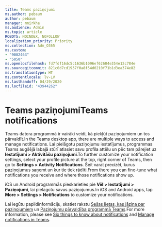 ```yaml
---
title: Teams paziņojumi
ms.author: pebaum
author: pebaum
manager: mnirkhe
ms.audience: Admin
ms.topic: article
ROBOTS: NOINDEX, NOFOLLOW
localization_priority: Priority
ms.collection: Adm_O365
ms.custom:
- "9002463"
- "5050"
ms.openlocfilehash: fd7fdf16dc5c1636b1096ef62604e354e12c784e
ms.sourcegitcommit: 821c0d7cd1937f0a8f54d0210f71b1d3ea374e82
ms.translationtype: HT
ms.contentlocale: lv-LV
ms.lasthandoff: 04/29/2020
ms.locfileid: "43944262"
---
```

# <a name="teams-notifications"></a><span data-ttu-id="816ff-102">Teams paziņojumi</span><span class="sxs-lookup"><span data-stu-id="816ff-102">Teams notifications</span></span>

<span data-ttu-id="816ff-103">Teams datora programmā ir vairāki veidi, kā piekļūt paziņojumiem un tos pārvaldīt.</span><span class="sxs-lookup"><span data-stu-id="816ff-103">In the Teams desktop app, there are multiple ways to access and manage notifications.</span></span> <span data-ttu-id="816ff-104">Lai pielāgotu paziņojumu iestatījumus, programmas Teams augšējā labajā stūrī atlasiet savu profila attēlu un pēc tam pārejiet uz **Iestatījumi > Aktivitāšu paziņojumi**.</span><span class="sxs-lookup"><span data-stu-id="816ff-104">To further customize your notification settings, select your profile picture at the top, right corner of Teams, then go to **Settings > Activity Notifications**.</span></span> <span data-ttu-id="816ff-105">Šeit varat precizēt, kurus paziņojumus saņemt un kur tie tiek rādīti.</span><span class="sxs-lookup"><span data-stu-id="816ff-105">From there you can fine-tune what notifications you receive and where those notifications show up.</span></span> 

<span data-ttu-id="816ff-106">iOS un Android programmās pieskarieties pie **Vēl > Iestatījumi > Paziņojumi**, lai pielāgotu savus paziņojumus.</span><span class="sxs-lookup"><span data-stu-id="816ff-106">In iOS and Android apps, tap **More > Settings > Notifications** to customize your notifications.</span></span>

<span data-ttu-id="816ff-107">Lai iegūtu papildinformāciju, skatiet rakstu [Sešas lietas, kas jāzina par paziņojumiem](https://support.microsoft.com/lv-LV/office/six-things-to-know-about-notifications-abb62c60-3d15-4968-b86a-42fea9c22cf4) un [Paziņojumu pārvaldība programmā Teams](https://support.office.com/article/manage-notifications-in-teams-1cc31834-5fe5-412b-8edb-43fecc78413d#ID0EAABAAA).</span><span class="sxs-lookup"><span data-stu-id="816ff-107">For more information, please see [Six things to know about notifications](https://support.microsoft.com/lv-LV/office/six-things-to-know-about-notifications-abb62c60-3d15-4968-b86a-42fea9c22cf4) and [Manage notifications in Teams](https://support.office.com/article/manage-notifications-in-teams-1cc31834-5fe5-412b-8edb-43fecc78413d#ID0EAABAAA).</span></span>
